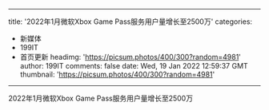 
---
title: '2022年1月微软Xbox Game Pass服务用户量增长至2500万'
categories: 
 - 新媒体
 - 199IT
 - 首页更新
headimg: 'https://picsum.photos/400/300?random=4981'
author: 199IT
comments: false
date: Wed, 19 Jan 2022 12:59:37 GMT
thumbnail: 'https://picsum.photos/400/300?random=4981'
---

<div>   
2022年1月微软Xbox Game Pass服务用户量增长至2500万  
</div>
            